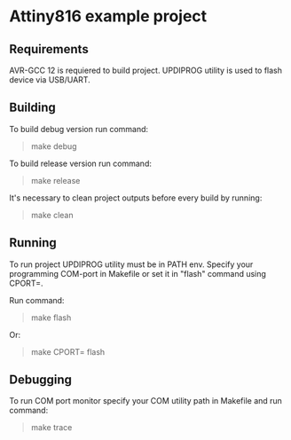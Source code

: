 # Attiny816 example project

## Requirements
AVR-GCC 12 is requiered to build project. UPDIPROG utility is used to flash device via USB/UART.

## Building
To build debug version run command:
> make debug

To build release version run command:
> make release

It's necessary to clean project outputs before every build by running:
> make clean

## Running
To run project UPDIPROG utility must be in PATH env. Specify your programming COM-port in Makefile or set it in "flash" command using CPORT=<PORT>.

Run command:
> make flash

Or:
> make CPORT=<PORT> flash

## Debugging
To run COM port monitor specify your COM utility path in Makefile and run command:
> make trace

